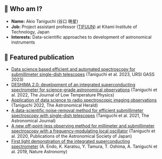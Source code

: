## :penguin: Who am I?

- **Name:** Akio Taniguchi (谷口 暁星)
- **Job:** Project assistant professor ([TIFUUN](https://sites.google.com/view/sublime-tifuun/)) at Kitami Institute of Technology, Japan
- **Interests:** Data-scientific approaches to development of astronomical instruments

## :mag_right: Featured publication

- [Data science based efficient and automated spectroscopy for submillimeter single-dish telescopes](https://doi.org/10.23919/URSIGASS57860.2023.10265475) (Taniguchi et al. 2023, URSI GASS 2023)
- [DESHIMA 2.0: development of an integrated superconducting spectrometer for science-grade astronomical observations](https://doi.org/10.1007/s10909-022-02888-5) (Taniguchi et al. 2022, The Journal of Low Temperature Physics)
- [Application of data science to radio spectroscopic imaging observations](https://www.asj.or.jp/jp/activities/geppou/item/115-7_438.pdf) (Taniguchi 2022, The Astronomical Herald)
- [A data-scientific noise-removal method for efficient submillimeter spectroscopy with single-dish telescopes](https://doi.org/10.3847/1538-3881/ac11f7) (Taniguchi et al. 2021, The Astronomical Journal)
- [A new off-point-less observing method for millimeter and submillimeter spectroscopy with a frequency-modulating local oscillator](https://doi.org/10.1093/pasj/psz121) (Taniguchi et al. 2020, Publications of the Astronomical Society of Japan)
- [First light demonstration of the integrated superconducting spectrometer](https://doi.org/10.1038/s41550-019-0850-8) (A. Endo, K. Karatsu, Y. Tamura, T. Oshima, A. Taniguchi et al. 2019, Nature Astronomy)
